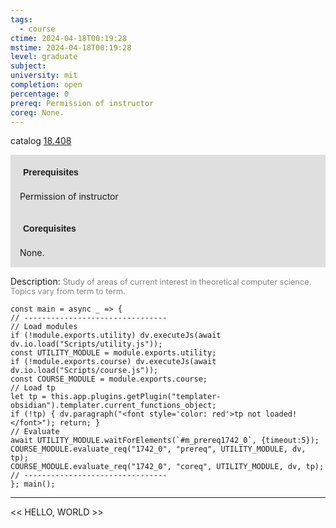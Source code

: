 ```yaml
---
tags:
  - course
ctime: 2024-04-18T00:19:28
mstime: 2024-04-18T00:19:28
level: graduate
subject: 
university: mit
completion: open
percentage: 0
prereq: Permission of instructor
coreq: None.
---
```


catalog [18.408](http://student.mit.edu/catalog/m18a.html#18.408)

<span style="display: block; padding: 15px; background-color: rgb(100, 100, 100, 0.2);"><font id="m_prereq1742_0" style="display: block; font-family: Arial, sans-serif; font-weight: bold; padding: 5px">Prerequisites</font><br><span id="prereq1742_0">Permission of instructor</span></span>
<span style="display: block; padding: 15px; background-color: rgb(100, 100, 100, 0.2);"><font id="m_coreq1742_0" style="display: block; font-family: Arial, sans-serif; font-weight: bold; padding: 5px">Corequisites</font><br><span id="coreq1742_0">None.</span></span>

<font style="">Description:</font>
<font style="color: grey; font-size: 0.8rem;">Study of areas of current interest in theoretical computer science. Topics vary from term to term.</font>

```dataviewjs
const main = async _ => {
// --------------------------------
// Load modules
if (!module.exports.utility) dv.executeJs(await dv.io.load("Scripts/utility.js"));
const UTILITY_MODULE = module.exports.utility;
if (!module.exports.course) dv.executeJs(await dv.io.load("Scripts/course.js"));
const COURSE_MODULE = module.exports.course;
// Load tp
let tp = this.app.plugins.getPlugin("templater-obsidian").templater.current_functions_object;
if (!tp) { dv.paragraph("<font style='color: red'>tp not loaded!</font>"); return; }
// Evaluate
await UTILITY_MODULE.waitForElements(`#m_prereq1742_0`, {timeout:5});
COURSE_MODULE.evaluate_req("1742_0", "prereq", UTILITY_MODULE, dv, tp);
COURSE_MODULE.evaluate_req("1742_0", "coreq", UTILITY_MODULE, dv, tp);
// --------------------------------
}; main();
```

---

<< HELLO, WORLD >>
